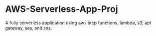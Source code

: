 # AWS-Serverless-App-Proj
A fully serverless application using aws step functions, lambda, s3, api gateway, ses, and sns.
